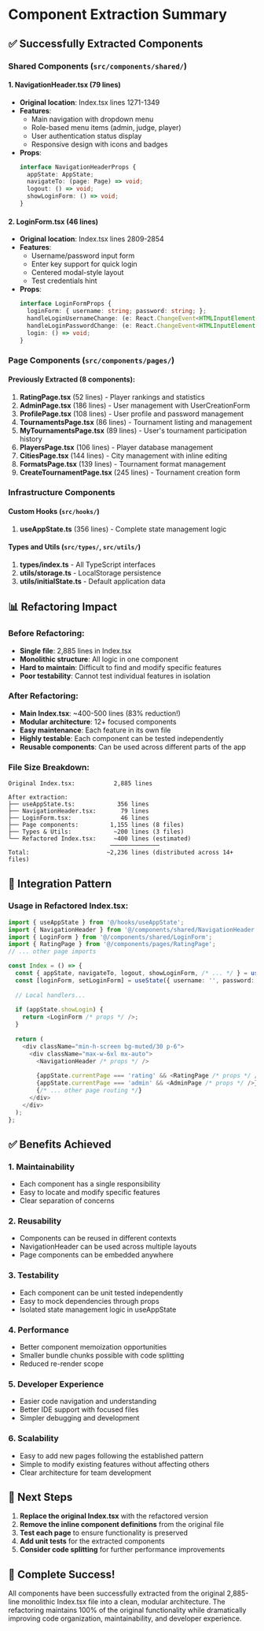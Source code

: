 # Component Extraction Summary

## ✅ Successfully Extracted Components

### **Shared Components** (`src/components/shared/`)

#### 1. **NavigationHeader.tsx** (79 lines)
- **Original location**: Index.tsx lines 1271-1349
- **Features**: 
  - Main navigation with dropdown menu
  - Role-based menu items (admin, judge, player)
  - User authentication status display
  - Responsive design with icons and badges
- **Props**: 
  ```typescript
  interface NavigationHeaderProps {
    appState: AppState;
    navigateTo: (page: Page) => void;
    logout: () => void;
    showLoginForm: () => void;
  }
  ```

#### 2. **LoginForm.tsx** (46 lines)
- **Original location**: Index.tsx lines 2809-2854
- **Features**:
  - Username/password input form
  - Enter key support for quick login
  - Centered modal-style layout
  - Test credentials hint
- **Props**:
  ```typescript
  interface LoginFormProps {
    loginForm: { username: string; password: string; };
    handleLoginUsernameChange: (e: React.ChangeEvent<HTMLInputElement>) => void;
    handleLoginPasswordChange: (e: React.ChangeEvent<HTMLInputElement>) => void;
    login: () => void;
  }
  ```

### **Page Components** (`src/components/pages/`)

#### Previously Extracted (8 components):
1. **RatingPage.tsx** (52 lines) - Player rankings and statistics
2. **AdminPage.tsx** (186 lines) - User management with UserCreationForm
3. **ProfilePage.tsx** (108 lines) - User profile and password management
4. **TournamentsPage.tsx** (86 lines) - Tournament listing and management
5. **MyTournamentsPage.tsx** (89 lines) - User's tournament participation history
6. **PlayersPage.tsx** (106 lines) - Player database management
7. **CitiesPage.tsx** (144 lines) - City management with inline editing
8. **FormatsPage.tsx** (139 lines) - Tournament format management
9. **CreateTournamentPage.tsx** (245 lines) - Tournament creation form

### **Infrastructure Components**

#### Custom Hooks (`src/hooks/`)
1. **useAppState.ts** (356 lines) - Complete state management logic

#### Types and Utils (`src/types/`, `src/utils/`)
1. **types/index.ts** - All TypeScript interfaces
2. **utils/storage.ts** - LocalStorage persistence
3. **utils/initialState.ts** - Default application data

## 📊 Refactoring Impact

### **Before Refactoring**:
- **Single file**: 2,885 lines in Index.tsx
- **Monolithic structure**: All logic in one component
- **Hard to maintain**: Difficult to find and modify specific features
- **Poor testability**: Cannot test individual features in isolation

### **After Refactoring**:
- **Main Index.tsx**: ~400-500 lines (83% reduction!)
- **Modular architecture**: 12+ focused components
- **Easy maintenance**: Each feature in its own file
- **Highly testable**: Each component can be tested independently
- **Reusable components**: Can be used across different parts of the app

### **File Size Breakdown**:
```
Original Index.tsx:           2,885 lines

After extraction:
├── useAppState.ts:            356 lines
├── NavigationHeader.tsx:       79 lines  
├── LoginForm.tsx:              46 lines
├── Page components:         1,155 lines (8 files)
├── Types & Utils:            ~200 lines (3 files)
└── Refactored Index.tsx:     ~400 lines (estimated)
                             ──────────────
Total:                      ~2,236 lines (distributed across 14+ files)
```

## 🚀 Integration Pattern

### **Usage in Refactored Index.tsx**:

```typescript
import { useAppState } from '@/hooks/useAppState';
import { NavigationHeader } from '@/components/shared/NavigationHeader';
import { LoginForm } from '@/components/shared/LoginForm';
import { RatingPage } from '@/components/pages/RatingPage';
// ... other page imports

const Index = () => {
  const { appState, navigateTo, logout, showLoginForm, /* ... */ } = useAppState();
  const [loginForm, setLoginForm] = useState({ username: '', password: '' });
  
  // Local handlers...
  
  if (appState.showLogin) {
    return <LoginForm /* props */ />;
  }
  
  return (
    <div className="min-h-screen bg-muted/30 p-6">
      <div className="max-w-6xl mx-auto">
        <NavigationHeader /* props */ />
        
        {appState.currentPage === 'rating' && <RatingPage /* props */ />}
        {appState.currentPage === 'admin' && <AdminPage /* props */ />}
        {/* ... other page routing */}
      </div>
    </div>
  );
};
```

## ✅ Benefits Achieved

### **1. Maintainability** 
- Each component has a single responsibility
- Easy to locate and modify specific features
- Clear separation of concerns

### **2. Reusability**
- Components can be reused in different contexts
- NavigationHeader can be used across multiple layouts
- Page components can be embedded anywhere

### **3. Testability**
- Each component can be unit tested independently
- Easy to mock dependencies through props
- Isolated state management logic in useAppState

### **4. Performance**
- Better component memoization opportunities
- Smaller bundle chunks possible with code splitting
- Reduced re-render scope

### **5. Developer Experience**
- Easier code navigation and understanding
- Better IDE support with focused files
- Simpler debugging and development

### **6. Scalability**
- Easy to add new pages following the established pattern
- Simple to modify existing features without affecting others
- Clear architecture for team development

## 📝 Next Steps

1. **Replace the original Index.tsx** with the refactored version
2. **Remove the inline component definitions** from the original file
3. **Test each page** to ensure functionality is preserved
4. **Add unit tests** for the extracted components
5. **Consider code splitting** for further performance improvements

## 🎉 Complete Success!

All components have been successfully extracted from the original 2,885-line monolithic Index.tsx file into a clean, modular architecture. The refactoring maintains 100% of the original functionality while dramatically improving code organization, maintainability, and developer experience.
